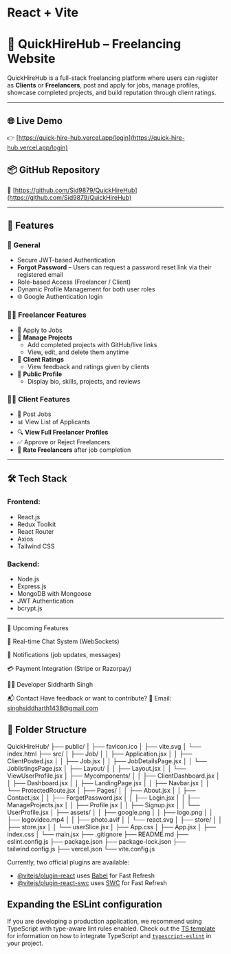 # React + Vite

# 💼 QuickHireHub – Freelancing Website

QuickHireHub is a full-stack freelancing platform where users can register as **Clients** or **Freelancers**, post and apply for jobs, manage profiles, showcase completed projects, and build reputation through client ratings.

---

## 🌐 Live Demo

👉 [https://quick-hire-hub.vercel.app/login](https://quick-hire-hub.vercel.app/login)

## 📦 GitHub Repository

🔗 [https://github.com/Sid9879/QuickHireHub](https://github.com/Sid9879/QuickHireHub)

---

## 🚀 Features

### 🔐 General
- Secure JWT-based Authentication
- **Forgot Password** – Users can request a password reset link via their registered email
- Role-based Access (Freelancer / Client)
- Dynamic Profile Management for both user roles
- 🌐 Google Authentication login


### 👨‍🎓 Freelancer Features
- 📂 Apply to Jobs
- 🧰 **Manage Projects**
  - Add completed projects with GitHub/live links
  - View, edit, and delete them anytime
- 🌟 **Client Ratings**
  - View feedback and ratings given by clients
- 📄 **Public Profile**
  - Display bio, skills, projects, and reviews

### 🧑‍💼 Client Features
- 📝 Post Jobs
- 📊 View List of Applicants
- 🔍 **View Full Freelancer Profiles**
- ✅ Approve or Reject Freelancers
- 🌟 **Rate Freelancers** after job completion

---

## 🛠️ Tech Stack

### Frontend:
- React.js
- Redux Toolkit
- React Router
- Axios
- Tailwind CSS

### Backend:
- Node.js
- Express.js
- MongoDB with Mongoose
- JWT Authentication
- bcrypt.js

---

📌 Upcoming Features

💬 Real-time Chat System (WebSockets)

📢 Notifications (job updates, messages)

💳 Payment Integration (Stripe or Razorpay)


👨‍💻 Developer
Siddharth Singh


📬 Contact
Have feedback or want to contribute?
📧 Email: singhsiddharth1438@gmail.com

## 📁 Folder Structure

QuickHireHub/
├── public/
│   ├── favicon.ico
│   ├── vite.svg
│   └── index.html
├── src/
│   ├── Job/
│   │   ├── Application.jsx
│   │   ├── ClientPosted.jsx
│   │   ├── Job.jsx
│   │   ├── JobDetailsPage.jsx
│   │   └── JoblistingsPage.jsx
│   ├── Layout/
│   │   ├── Layout.jsx
│   │   └── ViewUserProfile.jsx
│   ├── Mycomponents/
│   │   ├── ClientDashboard.jsx
│   │   ├── Dashboard.jsx
│   │   ├── LandingPage.jsx
│   │   ├── Navbar.jsx
│   │   └── ProtectedRoute.jsx
│   ├── Pages/
│   │   ├── About.jsx
│   │   ├── Contact.jsx
│   │   ├── ForgetPassword.jsx
│   │   ├── Login.jsx
│   │   ├── ManageProjects.jsx
│   │   ├── Profile.jsx
│   │   ├── Signup.jsx
│   │   └── UserProfile.jsx
│   ├── assets/
│   │   ├── google.png
│   │   ├── logo.png
│   │   ├── logovideo.mp4
│   │   ├── photo.avif
│   │   └── react.svg
│   ├── store/
│   │   ├── store.jsx
│   │   └── userSlice.jsx
│   ├── App.css
│   ├── App.jsx
│   ├── index.css
│   └── main.jsx
├── .gitignore
├── README.md
├── eslint.config.js
├── package.json
├── package-lock.json
├── tailwind.config.js
├── vercel.json
└── vite.config.js


Currently, two official plugins are available:

- [@vitejs/plugin-react](https://github.com/vitejs/vite-plugin-react/blob/main/packages/plugin-react) uses [Babel](https://babeljs.io/) for Fast Refresh
- [@vitejs/plugin-react-swc](https://github.com/vitejs/vite-plugin-react/blob/main/packages/plugin-react-swc) uses [SWC](https://swc.rs/) for Fast Refresh

## Expanding the ESLint configuration

If you are developing a production application, we recommend using TypeScript with type-aware lint rules enabled. Check out the [TS template](https://github.com/vitejs/vite/tree/main/packages/create-vite/template-react-ts) for information on how to integrate TypeScript and [`typescript-eslint`](https://typescript-eslint.io) in your project.
